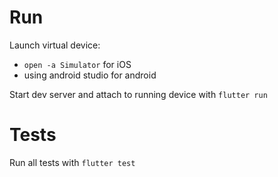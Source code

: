 # Run

Launch virtual device:
- `open -a Simulator` for iOS
- using android studio for android

Start dev server and attach to running device with `flutter run`

# Tests

Run all tests with `flutter test`
